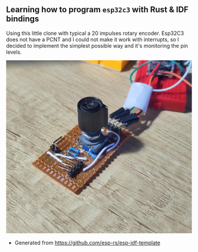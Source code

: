 ## Learning how to program `esp32c3` with Rust & IDF bindings

Using this little clone with typical a 20 impulses rotary encoder. Esp32C3 does not have a PCNT and I could not make it work with interrupts, so I decided to implement the simplest possible way and it's monitoring the pin levels.

![ESP32 C3 Super Mini](assets/image20240507_200600381.jpg)

- Generated from https://github.com/esp-rs/esp-idf-template
